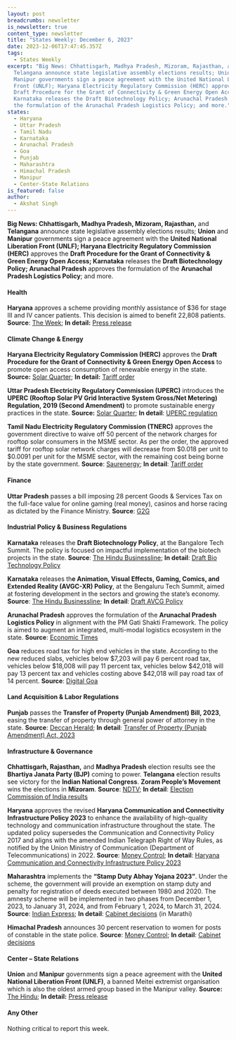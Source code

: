 ```yaml
---
layout: post
breadcrumbs: newsletter
is_newsletter: true
content_type: newsletter
title: "States Weekly: December 6, 2023"
date: 2023-12-06T17:47:45.357Z
tags:
  - States Weekly
excerpt: "Big News: Chhattisgarh, Madhya Pradesh, Mizoram, Rajasthan, and
  Telangana announce state legislative assembly elections results; Union and
  Manipur governments sign a peace agreement with the United National Liberation
  Front (UNLF); Haryana Electricity Regulatory Commission (HERC) approves the
  Draft Procedure for the Grant of Connectivity & Green Energy Open Access;
  Karnataka releases the Draft Biotechnology Policy; Arunachal Pradesh approves
  the formulation of the Arunachal Pradesh Logistics Policy; and more."
states:
  - Haryana
  - Uttar Pradesh
  - Tamil Nadu
  - Karnataka
  - Arunachal Pradesh
  - Goa
  - Punjab
  - Maharashtra
  - Himachal Pradesh
  - Manipur
  - Center-State Relations
is_featured: false
author:
  - Akshat Singh
---
```

**Big News: Chhattisgarh, Madhya Pradesh, Mizoram, Rajasthan,** and **Telangana** announce state legislative assembly elections results; **Union** and **Manipur** governments sign a peace agreement with the **United National Liberation Front (UNLF); Haryana Electricity Regulatory Commission (HERC)** approves the **Draft Procedure for the Grant of Connectivity & Green Energy Open Access; Karnataka** releases the **Draft Biotechnology Policy; Arunachal Pradesh** approves the formulation of the **Arunachal Pradesh Logistics Policy**; and more.



#### Health 

**Haryana** approves a scheme providing monthly assistance of $36 for stage III and IV cancer patients. This decision is aimed to benefit 22,808 patients. **Source**: [The Week](https://www.theweek.in/wire-updates/national/2023/11/27/des46-hr-cab-cancer-patients.html); **In detail:** [Press release](https://acrobat.adobe.com/id/urn:aaid:sc:VA6C2:fa498261-9335-4c4d-b2ca-a79aee105b33)



#### Climate Change & Energy

**Haryana Electricity Regulatory Commission (HERC)** approves the **Draft Procedure for the Grant of Connectivity & Green Energy Open Access** to promote open access consumption of renewable energy in the state. **Source:** [Solar Quarter](https://solarquarter.com/2023/11/29/haryana-electricity-regulatory-commission-approves-green-energy-open-access-procedures/); **In detail:** [Tariff order](https://herc.gov.in/WriteReadData/Orders/O20231129.pdf)

**Uttar Pradesh Electricity Regulatory Commission (UPERC)** introduces the **UPERC (Rooftop Solar PV Grid Interactive System Gross/Net Metering) Regulation, 2019 (Second Amendment)** to promote sustainable energy practices in the state. **Source:** [Solar Quarter](https://solarquarter.com/2023/11/29/uperc-empowers-solar-energy-adoption-with-landmark-amendment-to-rooftop-solar-regulations-2019/); **In detail**: [UPERC regulation](https://www.uperc.org/App_File/NotifiedRSPVSecondAmendment-pdf1128202342747AM.pdf)

**Tamil Nadu Electricity Regulatory Commission (TNERC)** approves the government directive to waive off 50 percent of the network charges for rooftop solar consumers in the MSME sector. As per the order, the approved tariff for rooftop solar network charges will decrease from $0.018 per unit to $0.0091 per unit for the MSME sector, with the remaining cost being borne by the state government. **Source**: [Saurenergy](https://www.saurenergy.com/solar-energy-news/tamil-nadu-exempts-50-of-rooftop-solar-network-charges-for-msmes); **In detail**: [Tariff order](http://www.tnerc.gov.in/Orders/files/TO-Order%20No1181120231523.pdf)



#### Finance

**Uttar Pradesh** passes a bill imposing 28 percent Goods & Services Tax on the full-face value for online gaming (real money), casinos and horse racing as dictated by the Finance Ministry. **Source**: [G2G](https://g2g.news/gst-on-online-gaming/uttar-pradesh-passes-bill-implementing-28-gst-for-online-gaming-casinos-and-horse-racing/)



#### Industrial Policy & Business Regulations  

**Karnataka** releases the **Draft Biotechnology Policy**, at the Bangalore Tech Summit. The policy is focused on impactful implementation of the biotech projects in the state. **Source**: [The Hindu Businessline](https://www.thehindubusinessline.com/news/national/karnataka-releases-draft-biotechnology-and-avgc-xr-policy/article67587757.ece); **In detail**: [Draft Bio Technology Policy](https://itbtst.karnataka.gov.in/storage/pdf-files/DraftKarnatakaBiotechnologyPolicy.pdf)

**Karnataka** releases th**e Animation, Visual Effects, Gaming, Comics, and Extended Reality (AVGC-XR) Policy**, at the Bengaluru Tech Summit, aimed at fostering development in the sectors and growing the state’s economy. **Source**: [The Hindu Businessline](https://www.thehindubusinessline.com/news/national/karnataka-releases-draft-biotechnology-and-avgc-xr-policy/article67587757.ece); **In detail**: [Draft AVCG Policy](https://itbtst.karnataka.gov.in/storage/pdf-files/DraftAVGCPolicy.pdf)

**Arunachal Pradesh** approves the formulation of the **Arunachal Pradesh Logistics Policy** in alignment with the PM Gati Shakti Framework. The policy is aimed to augment an integrated, multi-modal logistics ecosystem in the state. **Source**: [Economic Times](https://infra.economictimes.indiatimes.com/news/logistics/state-cabinet-approves-arunachal-pradesh-logistics-policy/105651039)

**Goa** reduces road tax for high end vehicles in the state. According to the new reduced slabs, vehicles below $7,203 will pay 6 percent road tax, vehicles below $18,008 will pay 11 percent tax, vehicles below $42,018 will pay 13 percent tax and vehicles costing above $42,018 will pay road tax of 14 percent. **Source**: [Digital Goa](https://digitalgoa.com/goa-cabinet-slashes-road-tax-on-high-end-vehicles-to-prevent-vehicles-getting-registered-in-puducherry/)



#### Land Acquisition & Labor Regulations  

**Punjab** passes the **Transfer of Property (Punjab Amendment) Bill, 2023**, easing the transfer of property through general power of attorney in the state. **Source**: [Deccan Herald](https://www.deccanherald.com/india/punjab/punjab-assembly-passes-four-bills-including-canal-and-drainage-bill-2790064); **In detail**: [Transfer of Property (Punjab Amendment) Act, 2023](https://punjabassembly.nic.in/(S(qs2vsl0xnv3cq2mryqdbfv0s))/images/docs/AssemblyFiles/16/173/20231020/Documents/15-PLA-2023%20The%20Transfer%20of%20Property%20(Punjab%20Amendment)%20Bill,%202023.pdf)



#### Infrastructure & Governance 

**Chhattisgarh, Rajasthan,** and **Madhya Pradesh** election results see the **Bhartiya Janata Party (BJP)** coming to power. **Telangana** election results see victory for the **Indian National Congress**. **Zoram People’s Movement** wins the elections in **Mizoram**. **Source**: [NDTV](https://www.ndtv.com/india-news/election-results-2023-live-rajasthan-madhya-pradesh-telangana-chhattisgarh-assembly-elections-bjp-congress-brs-4626935); **In detail**: [Election Commission of India results](https://results.eci.gov.in/AcResultGenDecNew2023/index.htm)

**Haryana** approves the revised **Haryana Communication and Connectivity Infrastructure Policy 2023** to enhance the availability of high-quality technology and communication infrastructure throughout the state. The updated policy supersedes the Communication and Connectivity Policy 2017 and aligns with the amended Indian Telegraph Right of Way Rules, as notified by the Union Ministry of Communication (Department of Telecommunications) in 2022. **Source**: [Money Control](https://www.moneycontrol.com/news/economy/policy/haryana-cabinet-approves-revised-communication-and-connectivity-infrastructure-policy-11817841.html); **In detail**: [Haryana Communication and Connectivity Infrastructure Policy 2023](https://acrobat.adobe.com/id/urn:aaid:sc:VA6C2:4a6eff3a-63d4-415c-8bbd-cf4c5ee7960c)

**Maharashtra** implements the **“Stamp Duty Abhay Yojana 2023”**. Under the scheme, the government will provide an exemption on stamp duty and penalty for registration of deeds executed between 1980 and 2020. The amnesty scheme will be implemented in two phases from December 1, 2023, to January 31, 2024, and from February 1, 2024, to March 31, 2024. **Source**: [Indian Express](https://indianexpress.com/article/cities/mumbai/state-to-implement-stamp-duty-abhay-yojana-amnesty-scheme-2023-9047747/); **In detail**: [Cabinet decisions](https://www.maharashtra.gov.in/Upload/PDF/Dt_29_11-2023_Cabinet_Decisions_Meeting_No_54.pdf) (in Marathi)

**Himachal Pradesh** announces 30 percent reservation to women for posts of constable in the state police. **Source**: [Money Control](https://www.moneycontrol.com/news/business/himachal-cabinet-approves-30-reservation-to-women-for-posts-of-constable-11841551.html); **In detail**: [Cabinet decisions](http://himachalpr.gov.in/PressReleaseByYear.aspx?Language=1&ID=32521&Type=2&Date=01/12/2023)



#### Center – State Relations 

**Union** and **Manipur** governments sign a peace agreement with the **United National Liberation Front (UNLF)**, a banned Meitei extremist organisation which is also the oldest armed group based in the Manipur valley. **Source:** [The Hindu](https://www.thehindu.com/news/national/manipurs-oldest-militant-group-unlf-signs-peace-pact-with-government-amit-shah-says-historic-milestone/article67587167.ece); **In detail:** [Press release](https://pib.gov.in/PressReleasePage.aspx?PRID=1980862)

[](https://pib.gov.in/PressReleasePage.aspx?PRID=1980862)

#### Any Other

Nothing critical to report this week.

